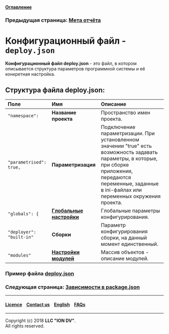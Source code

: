 #### [Оглавление](/docs/ru/index.md)

### Предыдущая страница: [Мета отчёта](/docs/ru/2_system_description/metadata_structure/meta_report/meta_report.md)

# Конфигурационный файл - `deploy.json`

**Конфигурационный файл deploy.json** - это файл, в котором описывается структура параметров программной системы и её конкретная настройка.

## Структура файла deploy.json: 

|   Поле        |   Имя    | Описание      |
|:-------------|:--------|:-------------|
| `"namespace":`   |  **Название проекта**  | Пространство имен проекта.  |
| `"parametrised": true,`| **Параметризация**   | Подключение параметризации. При установленном значении "true" есть возможность задавать параметры, в которые, при сборке приложения, передаются переменные, заданные в ini-файлах или переменных окружения проекта.   |
| `"globals": {`     |  [**Глобальные настройки**](/docs/ru/2_system_description/platform_configuration/deploy_globals.md)  | Глобальные параметры конфигурирования.   |
| `"deployer": "built-in"`    | **Сборки**   | Параметр конфигурирования сборки, на данный момент единственный.  |
| `"modules"`     |  [**Настройки модулей**](/docs/ru/2_system_description/platform_configuration/deploy_modules.md)  | Массив объектов - описание модулей.  |

### Пример файла [deploy.json](/docs/ru/2_system_description/platform_configuration/deploy_ex.md)

### Следующая страница: [Зависимости в package.json](/docs/ru/2_system_description/platform_configuration/package.md)

--------------------------------------------------------------------------  


 #### [Licence](/LICENCE.md) &ensp;  [Contact us](https://iondv.com) &ensp;  [English](/docs/en/2_system_description/platform_configuration/deploy.md)   &ensp; [FAQs](/faqs.md)  <div><img src="https://mc.iondv.com/watch/local/docs/framework" style="position:absolute; left:-9999px;" height=1 width=1 alt="iondv metrics"></div>
 
 --------------------------------------------------------------------------  

Copyright (c) 2018 **LLC "ION DV"**.  
All rights reserved. 